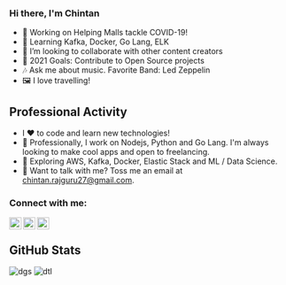 ### Hi there, I'm Chintan

- 🔭 Working on Helping Malls tackle COVID-19!
- 🌱 Learning Kafka, Docker, Go Lang, ELK
- 👯 I’m looking to collaborate with other content creators
- 🥅 2021 Goals: Contribute to Open Source projects
- 🎶 Ask me about music. Favorite Band: Led Zeppelin
- 🖼️ I love travelling!

## Professional Activity 
- I ❤️ to code and learn new technologies!
- 📰 Professionally, I work on Nodejs, Python and Go Lang. I'm always looking to make cool apps and open to freelancing.
- 🔭 Exploring AWS, Kafka, Docker, Elastic Stack and ML / Data Science.
- 💬 Want to talk with me? Toss me an email at chintan.rajguru27@gmail.com.


### Connect with me:

[<img align="left" alt="Chintan27 | Twitter" width="22px" src="https://cdn.jsdelivr.net/npm/simple-icons@v3/icons/twitter.svg" />][twitter]
[<img align="left" alt="Chintan27 | LinkedIn" width="22px" src="https://cdn.jsdelivr.net/npm/simple-icons@v3/icons/linkedin.svg" />][linkedin]
[<img align="left" alt="Chintan27 | Instagram" width="22px" src="https://cdn.jsdelivr.net/npm/simple-icons@v3/icons/instagram.svg" />][instagram]

<br />


## GitHub Stats  

![dgs](https://github-readme-stats.vercel.app/api?username=Chintan27&show_icons=true)
![dtl](https://github-readme-stats.vercel.app/api/top-langs/?username=Chintan27&layout=compact)

[twitter]: https://twitter.com/chintan_27
[instagram]: https://www.instagram.com/chintanrajguru/
[linkedin]: https://www.linkedin.com/in/chintanrajguru/
